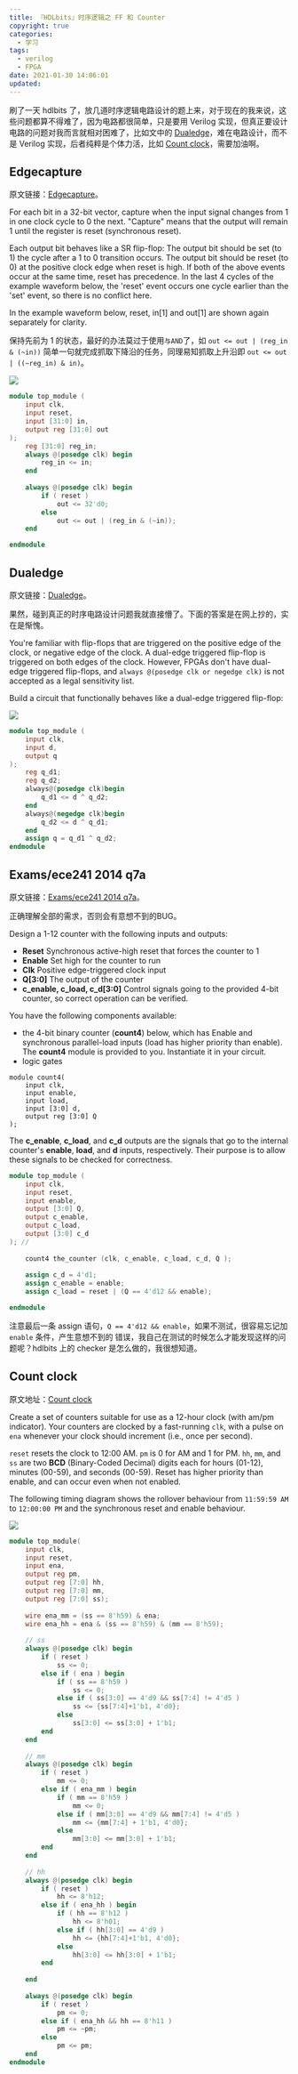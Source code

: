 ```yaml
---
title: 『HDLbits』时序逻辑之 FF 和 Counter
copyright: true
categories:
  - 学习
tags:
  - verilog
  - FPGA
date: 2021-01-30 14:06:01
updated:
---
```



刷了一天 hdlbits 了，放几道时序逻辑电路设计的题上来，对于现在的我来说，这些问题都算不得难了，因为电路都很简单，只是要用 Verilog 实现，但真正要设计电路的问题对我而言就相对困难了，比如文中的 [Dualedge](#Dualedge)，难在电路设计，而不是 Verilog 实现，后者纯粹是个体力活，比如 [Count clock](#Count-clock)，需要加油啊。

<!--more-->

## Edgecapture

原文链接：[Edgecapture](https://hdlbits.01xz.net/wiki/Edgecapture)。

For each bit in a 32-bit vector, capture when the input signal changes from 1 in one clock cycle to 0 the next. "Capture" means that the output will remain 1 until the register is reset (synchronous reset).

Each output bit behaves like a SR flip-flop: The output bit should be set (to 1) the cycle after a 1 to 0 transition occurs. The output bit should be reset (to 0) at the positive clock edge when reset is high. If both of the above events occur at the same time, reset has precedence. In the last 4 cycles of the example waveform below, the 'reset' event occurs one cycle earlier than the 'set' event, so there is no conflict here.

In the example waveform below, reset, in[1] and out[1] are shown again separately for clarity.

保持先前为 1 的状态，最好的办法莫过于使用`与AND`了，如 `out <= out | (reg_in & (~in))` 简单一句就完成抓取下降沿的任务，同理易知抓取上升沿即 `out <= out | ((~reg_in) & in)`。

![](2021-01-30-hdlbits-sequantial-logic-ff-and-counter/image-20210130143822445.png)

```verilog
module top_module (
    input clk,
    input reset,
    input [31:0] in,
    output reg [31:0] out
);
    reg [31:0] reg_in;
    always @(posedge clk) begin
        reg_in <= in;
    end
    
    always @(posedge clk) begin
        if ( reset )
            out <= 32'd0;
        else
            out <= out | (reg_in & (~in));
    end

endmodule
```

## Dualedge

原文链接：[Dualedge](https://hdlbits.01xz.net/wiki/Dualedge)。

果然，碰到真正的时序电路设计问题我就直接懵了。下面的答案是在网上抄的，实在是惭愧。

You're familiar with flip-flops that are triggered on the positive edge of the clock, or negative edge of the clock. A dual-edge triggered flip-flop is triggered on both edges of the clock. However, FPGAs don't have dual-edge triggered flip-flops, and `always @(posedge clk or negedge clk)` is not accepted as a legal sensitivity list.

Build a circuit that functionally behaves like a dual-edge triggered flip-flop:

![](2021-01-30-hdlbits-sequantial-logic-ff-and-counter/image-20210130150619632.png)

```verilog
module top_module (
    input clk,
    input d,
    output q
);
    reg q_d1;
    reg q_d2;
    always@(posedge clk)begin
        q_d1 <= d ^ q_d2;
    end
    always@(negedge clk)begin
        q_d2 <= d ^ q_d1;
    end
    assign q = q_d1 ^ q_d2;
endmodule
```

## Exams/ece241 2014 q7a

原文链接：[Exams/ece241 2014 q7a](https://hdlbits.01xz.net/wiki/Exams/ece241_2014_q7a)。

正确理解全部的需求，否则会有意想不到的BUG。

Design a 1-12 counter with the following inputs and outputs:

- **Reset** Synchronous active-high reset that forces the counter to 1
- **Enable** Set high for the counter to run
- **Clk** Positive edge-triggered clock input
- **Q[3:0]** The output of the counter
- **c_enable, c_load, c_d[3:0]** Control signals going to the provided 4-bit counter, so correct operation can be verified.

You have the following components available:

- the 4-bit binary counter (**count4**) below, which has Enable and synchronous parallel-load inputs (load has higher priority than enable). The **count4** module is provided to you. Instantiate it in your circuit.
- logic gates

```
module count4(
	input clk,
	input enable,
	input load,
	input [3:0] d,
	output reg [3:0] Q
);
```

The **c_enable**, **c_load**, and **c_d** outputs are the signals that go to the internal counter's **enable**, **load**, and **d** inputs, respectively. Their purpose is to allow these signals to be checked for correctness.

```verilog
module top_module (
    input clk,
    input reset,
    input enable,
    output [3:0] Q,
    output c_enable,
    output c_load,
    output [3:0] c_d
); //
    
    count4 the_counter (clk, c_enable, c_load, c_d, Q );
    
    assign c_d = 4'd1;
    assign c_enable = enable;
    assign c_load = reset | (Q == 4'd12 && enable);

endmodule
```

注意最后一条 assign 语句，`Q == 4'd12 && enable`，如果不测试，很容易忘记加 `enable` 条件，产生意想不到的 错误，我自己在测试的时候怎么才能发现这样的问题呢？hdlbits 上的 checker 是怎么做的，我很想知道。

## Count clock

原文地址：[Count clock](https://hdlbits.01xz.net/wiki/Count_clock)

Create a set of counters suitable for use as a 12-hour clock (with am/pm indicator). Your counters are clocked by a fast-running `clk`, with a pulse on `ena` whenever your clock should increment (i.e., once per second).

`reset` resets the clock to 12:00 AM. `pm` is 0 for AM and 1 for PM. `hh`, `mm`, and `ss` are two **BCD** (Binary-Coded Decimal) digits each for hours (01-12), minutes (00-59), and seconds (00-59). Reset has higher priority than enable, and can occur even when not enabled.

The following timing diagram shows the rollover behaviour from `11:59:59 AM` to `12:00:00 PM` and the synchronous reset and enable behaviour.

![](2021-01-30-hdlbits-sequantial-logic-ff-and-counter/image-20210130204152683.png)

```verilog
module top_module(
    input clk,
    input reset,
    input ena,
    output reg pm,
    output reg [7:0] hh,
    output reg [7:0] mm,
    output reg [7:0] ss); 
    
    wire ena_mm = (ss == 8'h59) & ena;
    wire ena_hh = ena & (ss == 8'h59) & (mm == 8'h59);
    
    // ss
    always @(posedge clk) begin
        if ( reset )
            ss <= 0;
        else if ( ena ) begin
            if ( ss == 8'h59 )
            	ss <= 0;
            else if ( ss[3:0] == 4'd9 && ss[7:4] != 4'd5 )
                ss <= {ss[7:4]+1'b1, 4'd0};
            else
                ss[3:0] <= ss[3:0] + 1'b1;
        end
    end
        
    // mm
    always @(posedge clk) begin
        if ( reset )
            mm <= 0;
        else if ( ena_mm ) begin
            if ( mm == 8'h59 )
                mm <= 0;
            else if ( mm[3:0] == 4'd9 && mm[7:4] != 4'd5 )
                mm <= {mm[7:4] + 1'b1, 4'd0};
            else
                mm[3:0] <= mm[3:0] + 1'b1;
        end
    end
    
    // hh
    always @(posedge clk) begin
        if ( reset )
            hh <= 8'h12;
        else if ( ena_hh ) begin
            if ( hh == 8'h12 )
                hh <= 8'h01;
            else if ( hh[3:0] == 4'd9 )
                hh <= {hh[7:4]+1'b1, 4'd0};
            else
                hh[3:0] <= hh[3:0] + 1'b1;  
        end
            
    end
    
    always @(posedge clk) begin
        if ( reset )
            pm <= 0;
        else if ( ena_hh && hh == 8'h11 )
            pm <= ~pm;
        else
            pm <= pm;
    end
endmodule
```

